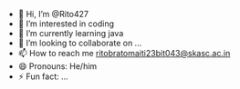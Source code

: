 - 👋 Hi, I’m @Rito427
- 👀 I’m interested in coding 
- 🌱 I’m currently learning java
- 💞️ I’m looking to collaborate on ...
- 📫 How to reach me ritobratomaiti23bit043@skasc.ac.in
- 😄 Pronouns: He/him
- ⚡ Fun fact: ...

<!---
Rito427/Rito427 is a ✨ special ✨ repository because its `README.md` (this file) appears on your GitHub profile.
You can click the Preview link to take a look at your changes.
--->
